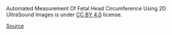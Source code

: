 Automated Measurement Of Fetal Head Circumference Using 2D UltraSound Images is under [CC BY 4.0](https://creativecommons.org/licenses/by/4.0/legalcode) license.

[Source](https://zenodo.org/records/1327317)